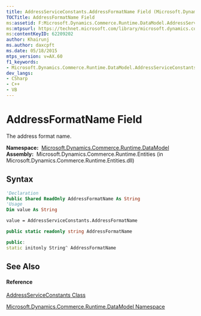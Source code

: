 ```yaml
---
title: AddressServiceConstants.AddressFormatName Field (Microsoft.Dynamics.Commerce.Runtime.DataModel)
TOCTitle: AddressFormatName Field
ms:assetid: F:Microsoft.Dynamics.Commerce.Runtime.DataModel.AddressServiceConstants.AddressFormatName
ms:mtpsurl: https://technet.microsoft.com/library/microsoft.dynamics.commerce.runtime.datamodel.addressserviceconstants.addressformatname(v=AX.60)
ms:contentKeyID: 62209202
author: Khairunj
ms.author: daxcpft
ms.date: 05/18/2015
mtps_version: v=AX.60
f1_keywords:
- Microsoft.Dynamics.Commerce.Runtime.DataModel.AddressServiceConstants.AddressFormatName
dev_langs:
- CSharp
- C++
- VB
---
```


# AddressFormatName Field

The address format name.

**Namespace:**  [Microsoft.Dynamics.Commerce.Runtime.DataModel](microsoft-dynamics-commerce-runtime-datamodel-namespace.md)  
**Assembly:**  Microsoft.Dynamics.Commerce.Runtime.Entities (in Microsoft.Dynamics.Commerce.Runtime.Entities.dll)

## Syntax

``` vb
'Declaration
Public Shared ReadOnly AddressFormatName As String
'Usage
Dim value As String

value = AddressServiceConstants.AddressFormatName
```

``` csharp
public static readonly string AddressFormatName
```

``` c++
public:
static initonly String^ AddressFormatName
```

## See Also

#### Reference

[AddressServiceConstants Class](addressserviceconstants-class-microsoft-dynamics-commerce-runtime-datamodel.md)

[Microsoft.Dynamics.Commerce.Runtime.DataModel Namespace](microsoft-dynamics-commerce-runtime-datamodel-namespace.md)

